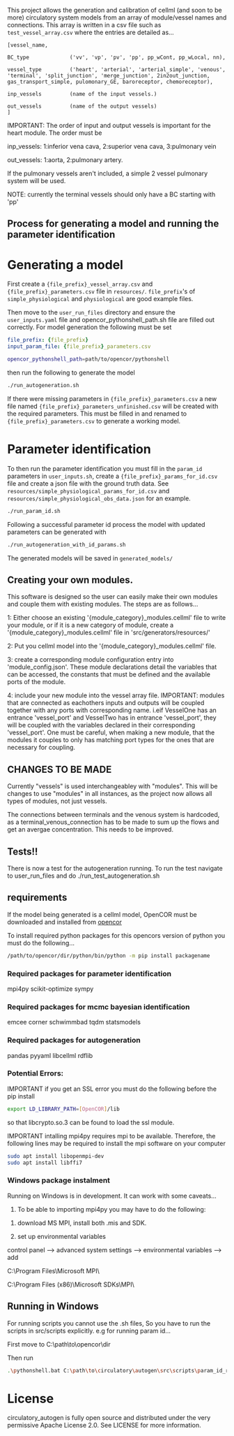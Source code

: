 This project allows the generation and calibration of cellml (and soon to be more) circulatory system models from an array of module/vessel names and connections. 
This array is written in a csv file such as `test_vessel_array.csv` where the entries are detailed as...

```
[vessel_name,

BC_type             ('vv', 'vp', 'pv', 'pp', pp_wCont, pp_wLocal, nn),

vessel_type         ('heart', 'arterial', 'arterial_simple', 'venous', 'terminal', 'split_junction', 'merge_junction', 2in2out_junction, gas_transport_simple, pulomonary_GE, baroreceptor, chemoreceptor),

inp_vessels         (name of the input vessels.)

out_vessels         (name of the output vessels)
]
```

IMPORTANT: The order of input and output vessels is important for the heart module. The order must be

inp_vessels: 1:inferior vena cava, 2:superior vena cava, 3:pulmonary vein

out_vessels: 1:aorta, 2:pulmonary artery.

If the pulmonary vessels aren't included, a simple 2 vessel pulmonary system will be used.

NOTE: currently the terminal vessels should only have a BC starting with 'pp' 

## Process for generating a model and running the parameter identification

# Generating a model

First create a `{file_prefix}_vessel_array.csv` and `{file_prefix}_parameters.csv` file in `resources/`.
`file_prefix`'s of `simple_physiological` and `physiological` are good example files.

Then move to the `user_run_files` directory and ensure the `user_inputs.yaml` file and
opencor_pythonshell_path.sh file are filled out correctly. 
For model generation the following must be set

```yaml
file_prefix: {file_prefix} 
input_param_file: {file_prefix}_parameters.csv
```

```bash
opencor_pythonshell_path=path/to/opencor/pythonshell
```

then run the following to generate the model


```bash
./run_autogeneration.sh
```

If there were missing parameters in `{file_prefix}_parameters.csv` a new file named 
`{file_prefix}_parameters_unfinished.csv` will be created with the required parameters.
This must be filled in and renamed to `{file_prefix}_parameters.csv` to
generate a working model.

# Parameter identification

To then run the parameter identification you must fill in the `param_id` parameters in `user_inputs.sh`,
create a `{file_prefix}_params_for_id.csv` file and
create a json file with the ground truth data. See `resources/simple_physiological_params_for_id.csv` and `resources/simple_physiological_obs_data.json` for an example.

```bash
./run_param_id.sh
```

Following a successful parameter id process the model with updated parameters can be generated with
```bash
./run_autogeneration_with_id_params.sh
```

The generated models will be saved in `generated_models/`


## Creating your own modules.

This software is designed so the user can easily make their own modules and couple them with existing modules. The steps are as follows...

1: Either choose an existing '{module\_category}\_modules.cellml' file to write your module, or if it is a new category of module, create a '{module\_category}\_modules.cellml' file in 'src/generators/resources/'

2: Put you cellml model into the '{module\_category}\_modules.cellml' file.

3: create a corresponding module configuration entry into 'module\_config.json'. These module declarations detail the variables that can be accessed, the constants that must be defined and the available ports of the module.
    
4: include your new module into the vessel array file. IMPORTANT: modules that are connected as eachothers inputs and outputs will be coupled together with any ports with corresponding name. i.eif VesselOne has an entrance 'vessel\_port' and VesselTwo has in entrance 'vessel\_port', they will be coupled with the variables declared in their corresponding 'vessel\_port'. One must be careful, when making a new module, that the modules it couples to only has matching port types for the ones that are necessary for coupling. 

## CHANGES TO BE MADE

Currently "vessels" is used interchangeabley with "modules". This will be changes to use "modules" in all instances, as the project now allows all types of modules, not just vessels.

The connections between terminals and the venous system is hardcoded, as a terminal_venous_connection has to be made to sum up the flows and get an avergae concentration. This needs to be improved.

## Tests!! 

There is now a test for the autogeneration running. To run the test navigate to user_run_files and do ./run_test_autogeneration.sh

## requirements  

If the model being generated is a cellml model, OpenCOR must be downloaded 
and installed from [opencor](https://opencor.ws/downloads/index.html)

To install required python packages for this opencors version of python
you must do the following...  

```bash
/path/to/opencor/dir/python/bin/python -m pip install packagename
```

### Required packages for parameter identification
mpi4py
scikit-optimize
sympy

### Required packages for mcmc bayesian identification
emcee
corner
schwimmbad
tqdm
statsmodels

### Required packages for autogeneration
pandas
pyyaml
libcellml
rdflib

### Potential Errors:
IMPORTANT if you get an SSL error you must do the following before the pip install

```bash
export LD_LIBRARY_PATH=[OpenCOR]/lib
```

so that libcrypto.so.3 can be
found to load the ssl module.

IMPORTANT intalling mpi4py requires mpi to be available. Therefore, the following lines
may be required to install the mpi software on your computer

```bash
sudo apt install libopenmpi-dev
sudo apt install libffi7
```

### Windows package instalment
Running on Windows is in development. It can work with some caveats...

1) To be able to importing mpi4py you may have to do the following:

1. download MS MPI, install both .mis and SDK.

2. set up environmental variables

control panel --> advanced system settings --> environmental variables --> add

C:\Program Files\Microsoft MPI\

C:\Program Files (x86)\Microsoft SDKs\MPI\

## Running in Windows
For running scripts you cannot use the .sh files, So you have to run the scripts in src/scripts explicitly.
e.g for running param id...

First move to C:\path\to\opencor\dir

Then run

```bash
.\pythonshell.bat C:\path\to\circulatory\autogen\src\scripts\param_id_run_script.py
```

# License
circulatory_autogen is fully open source and distributed under the very permissive Apache License 2.0. See LICENSE for more information.
